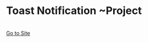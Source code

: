 <h1>Toast Notification ~Project</h1>
<br>
<a href="https://66e3deb4a4d297bcad88f7a6--euphonious-pika-1f8780.netlify.app">Go to Site</a>
